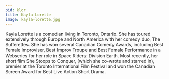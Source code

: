```yaml
---
pid: klor
title: Kayla Lorette
image: kayla-lorette.jpg
---
```

Kayla Lorette is a comedian living in Toronto, Ontario. She has toured extensively through Europe and North America with her comedy duo, The Sufferettes. She has won several Canadian Comedy Awards, including Best Female Improviser, Best Improv Troupe and Best Female Performance in a Webseries for her role in Space Riders: Division Earth. Most recently, her short film She Stoops to Conquer, (which she co-wrote and starred in), premier at the Toronto International Film Festival and won the Canadian Screen Award for Best Live Action Short Drama.

